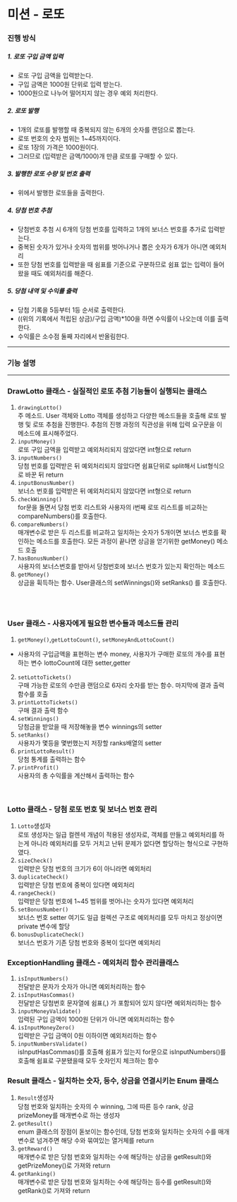 # 미션 - 로또


### 진행 방식



##### 1. 로또 구입 금액 입력
- 로또 구입 금액을 입력받는다.
- 구입 금액은 1000원 단위로 입력 받는다.
- 1000원으로 나누어 떨어지지 않는 경우 예외 처리한다.

    
##### 2. 로또 발행
- 1개의 로또를 발행할 때 중복되지 않는 6개의 숫자를 랜덤으로 뽑는다.
- 로또 번호의 숫자 범위는 1~45까지이다.
- 로또 1장의 가격은 1000원이다.
- 그러므로 (입력받은 금액/1000)개 만큼 로또를 구매할 수 있다.


##### 3. 발행한 로또 수량 및 번호 출력
- 위에서 발행한 로또들을 출력한다.


##### 4. 당첨 번호 추첨
- 당첨번호 추첨 시 6개의 당첨 번호를 입력하고 1개의 보너스 번호를 추가로 입력받는다.
- 중복된 숫자가 있거나 숫자의 범위를 벗어나거나 뽑은 숫자가 6개가 아니면 예외처리
- 또한 당첨 번호를 입력받을 때 쉼표를 기준으로 구분하므로 쉼표 없는 입력이 들어왔을 때도 예외처리를 해준다.


##### 5. 당첨 내역 및 수익률 출력
- 당첨 기록을 5등부터 1등 순서로 출력한다.
- ((위의 기록에서 적립된 상금)/구입 금액)*100을 하면 수익률이 나오는데 이를 출력한다.
- 수익률은 소수점 둘째 자리에서 반올림한다.

---

### 기능 설명

---
### DrawLotto 클래스 - 실질적인 로또 추첨 기능들이 실행되는 클래스
1. `drawingLotto()`<br/>
주 메소드. User 객체와 Lotto 객체를 생성하고 다양한 메소드들을 호출해 로또 발행 및 로또 추첨을 진행한다. 추첨의 진행 과정의 직관성을 위해 입력 요구문을 이 메소드에 표시해주었다.
2. `inputMoney()`<br/>
로또 구입 금액을 입력받고 예외처리되지 않았다면 int형으로 return
3. `inputNumbers()` <br/>
당첨 번호를 입력받은 뒤 예외처리되지 않았다면 쉼표단위로 split해서 List형식으로 바꾼 뒤 return <br/>
4. `inputBonusNumber()`<br/>
보너스 번호를 입력받은 뒤 예외처리되지 않았다면 int형으로 return
5. `checkWinning()`<br/>
for문을 돌면서 당첨 번호 리스트와 사용자의 i번째 로또 리스트를 비교하는 compareNumbers()를 호출한다.
6. `compareNumbers()`<br/>
매개변수로 받은 두 리스트를 비교하고 일치하는 숫자가 5개이면 보너스 번호를 확인하는 메소드를 호출한다. 모든 과정이 끝나면 상금을 얻기위한 getMoney() 메소드 호출
7. `hasBonusNumber()` <br/>
사용자의 보너스번호를 받아서 당첨번호에 보너스 번호가 있는지 확인하는 메소드
8. `getMoney()` <br/>
상금을 휙득하는 함수. User클래스의 setWinnings()와 setRanks() 를 호출한다.
<br/>
<br/>

### User 클래스 - 사용자에게 필요한 변수들과 메소드들 관리
1. `getMoney()`,`getLottoCount()`, `setMoneyAndLottoCount()`<br/>
 - 사용자의 구입금액을 표현하는 변수 money, 사용자가 구매한 로또의 개수를 표현하는 변수 lottoCount에 대한 setter,getter
2. `setLottoTickets()`<br/>
구매 가능한 로또의 수만큼 랜덤으로 6자리 숫자를 받는 함수. 마지막에 결과 출력함수를 호출
3. `printLottoTickets()` <br/>
구매 결과 출력 함수
4. `setWinnings()`<br/>
당첨금을 받았을 때 저장해놓을 변수 winnings의 setter
5. `setRanks()` <br/>
사용자가 몇등을 몇번했는지 저장할 ranks배열의 setter
6. `printLottoResult()`<br/>
당첨 통계를 출력하는 함수
7. `printProfit()` <br/>
사용자의 총 수익률을 계산해서 출력하는 함수

<br/>

### Lotto 클래스 - 당첨 로또 번호 및 보너스 번호 관리<br/>
1. `Lotto`생성자<br/>
로또 생성자는 일급 컬렌셕 개념이 적용된 생성자로, 객체를 만들고 예외처리를 하는게 아니라 예외처리를 모두 거치고 난뒤 문제가 없다면 할당하는 형식으로 구현하였다.
2. `sizeCheck()`<br/>
입력받은 당첨 번호의 크기가 6이 아니라면 예외처리
3. `duplicateCheck()`<br/>
입력받은 당첨 번호에 중복이 있다면 예외처리
4. `rangeCheck()`<br/>
입력받은 당첨 번호에 1~45 범위를 벗어나는 숫자가 있다면 예외처리
5. `setBonusNumber()` <br/>
보너스 번호 setter 여기도 일급 컬렉션 구조로 예외처리를 모두 마치고 정상이면 private 변수에 할당
6. `bonusDuplicateCheck()` <br/>
보너스 번호가 기존 당첨 번호와 중복이 있다면 예외처리
### ExceptionHandling 클래스 - 예외처리 함수 관리클래스 <br/>
1. `isInputNumbers()`<br/>
전달받은 문자가 숫자가 아니면 예외처리하는 함수
2. `isInputHasCommas()`<br/>
전달받은 당첨번호 문자열에 쉼표(,) 가 포함되어 있지 않다면 예외처리하는 함수
3. `inputMoneyValidate()`<br/>
입력된 구입 금액이 1000원 단위가 아니면 예외처리하는 함수
4. `isInputMoneyZero()` <br/>
입력받은 구입 금액이 0원 이하이면 예외처리하는 함수
5. `inputNumbersValidate()` <br/>
isInputHasCommas()를 호출해 쉼표가 있는지 for문으로 isInputNumbers()를 호출해 쉼표로 구분됐을때 모두 숫자인지 체크하는 함수
   <br/>

### Result 클래스 - 일치하는 숫자, 등수, 상금을 연결시키는 Enum 클래스<br/>
1. `Result`생성자<br/>
당첨 번호와 일치하는 숫자의 수 winning, 그에 따른 등수 rank, 상금 prizeMoney를 매개변수로 하는 생성자
2. `getResult()`<br/>
enum 클래스의 장점이 돋보이는 함수인데, 당첨 번호와 일치하는 숫자의 수를 매개변수로 넘겨주면 해당 수와 묶여있는 열거체를 return
3. `getReward()` <br/>
매개변수로 받은 당첨 번호와 일치하는 수에 해당하는 상금을 getResult()와 getPrizeMoney()로 가져와 return
4. `getRanking()`<br/>
   매개변수로 받은 당첨 번호와 일치하는 수에 해당하는 등수를 getResult()와 getRank()로 가져와 return